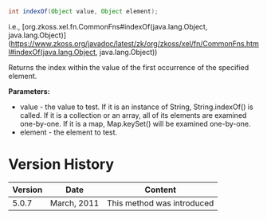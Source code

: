 ```java
int indexOf(Object value, Object element);
```

  
i.e.,
[org.zkoss.xel.fn.CommonFns#indexOf(java.lang.Object, java.lang.Object)](https://www.zkoss.org/javadoc/latest/zk/org/zkoss/xel/fn/CommonFns.html#indexOf(java.lang.Object, java.lang.Object))

Returns the index within the value of the first occurrence of the
specified element.

**Parameters:**

- value - the value to test. If it is an instance of String,
  String.indexOf() is called. If it is a collection or an array, all of
  its elements are examined one-by-one. If it is a map, Map.keySet()
  will be examined one-by-one.
- element - the element to test.

# Version History

| Version | Date        | Content                    |
|---------|-------------|----------------------------|
| 5.0.7   | March, 2011 | This method was introduced |
